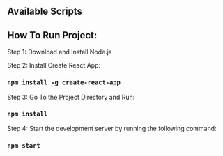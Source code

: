 ## Available Scripts

## How To Run Project:

Step 1: Download and Install Node.js

Step 2: Install Create React App: 
### `npm install -g create-react-app`

Step 3: Go To the Project Directory and Run: 
### `npm install`

Step 4: Start the development server by running the following command:
### `npm start`


